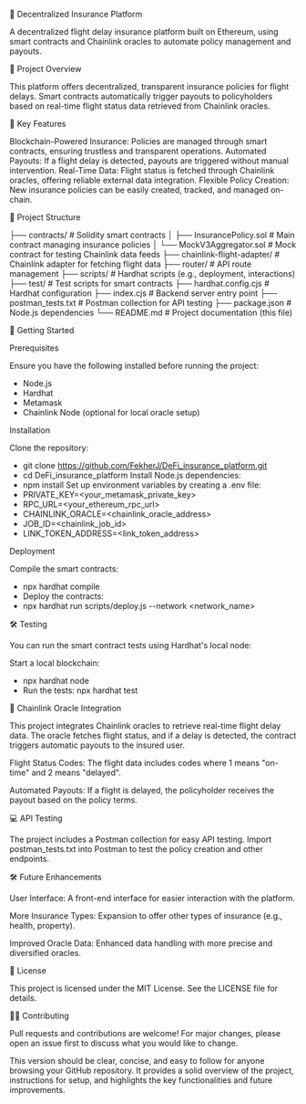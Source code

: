 🚀 Decentralized Insurance Platform

A decentralized flight delay insurance platform built on Ethereum, using smart contracts and Chainlink oracles to automate policy management and payouts.

📄 Project Overview

This platform offers decentralized, transparent insurance policies for flight delays. Smart contracts automatically trigger payouts to policyholders based on real-time flight status data retrieved from Chainlink oracles.

🔑 Key Features

Blockchain-Powered Insurance: Policies are managed through smart contracts, ensuring trustless and transparent operations.
Automated Payouts: If a flight delay is detected, payouts are triggered without manual intervention.
Real-Time Data: Flight status is fetched through Chainlink oracles, offering reliable external data integration.
Flexible Policy Creation: New insurance policies can be easily created, tracked, and managed on-chain.

📂 Project Structure

├── contracts/                  # Solidity smart contracts
│   ├── InsurancePolicy.sol      # Main contract managing insurance policies
│   └── MockV3Aggregator.sol     # Mock contract for testing Chainlink data feeds
├── chainlink-flight-adapter/    # Chainlink adapter for fetching flight data
├── router/                      # API route management
├── scripts/                     # Hardhat scripts (e.g., deployment, interactions)
├── test/                        # Test scripts for smart contracts
├── hardhat.config.cjs           # Hardhat configuration
├── index.cjs                    # Backend server entry point
├── postman_tests.txt            # Postman collection for API testing
├── package.json                 # Node.js dependencies
└── README.md                    # Project documentation (this file)


🚀 Getting Started

Prerequisites

Ensure you have the following installed before running the project:
- Node.js
- Hardhat
- Metamask
- Chainlink Node (optional for local oracle setup)


Installation

Clone the repository: 
  - git clone https://github.com/FekherJ/DeFi_insurance_platform.git
  - cd DeFi_insurance_platform
Install Node.js dependencies:
  - npm install
Set up environment variables by creating a .env file:
  - PRIVATE_KEY=<your_metamask_private_key>
  - RPC_URL=<your_ethereum_rpc_url>
  - CHAINLINK_ORACLE=<chainlink_oracle_address>
  - JOB_ID=<chainlink_job_id>
  - LINK_TOKEN_ADDRESS=<link_token_address>


Deployment

Compile the smart contracts:
  - npx hardhat compile
  - Deploy the contracts:
  - npx hardhat run scripts/deploy.js --network <network_name>
  

🛠️ Testing

You can run the smart contract tests using Hardhat's local node:

Start a local blockchain:
  - npx hardhat node
  - Run the tests: npx hardhat test


📡 Chainlink Oracle Integration

This project integrates Chainlink oracles to retrieve real-time flight delay data. The oracle fetches flight status, and if a delay is detected, the contract triggers automatic payouts to the insured user.

Flight Status Codes: The flight data includes codes where 1 means "on-time" and 2 means "delayed".

Automated Payouts: If a flight is delayed, the policyholder receives the payout based on the policy terms.


💻 API Testing

The project includes a Postman collection for easy API testing. Import postman_tests.txt into Postman to test the policy creation and other endpoints.

🛠️ Future Enhancements

User Interface: A front-end interface for easier interaction with the platform.

More Insurance Types: Expansion to offer other types of insurance (e.g., health, property).

Improved Oracle Data: Enhanced data handling with more precise and diversified oracles.

📝 License

This project is licensed under the MIT License. See the LICENSE file for details.

👨‍💻 Contributing

Pull requests and contributions are welcome! For major changes, please open an issue first to discuss what you would like to change.

This version should be clear, concise, and easy to follow for anyone browsing your GitHub repository. It provides a solid overview of the project, instructions for setup, and highlights the key functionalities and future improvements.

